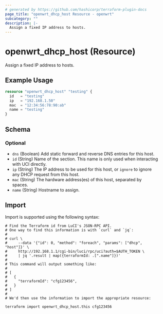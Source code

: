 ```yaml
---
# generated by https://github.com/hashicorp/terraform-plugin-docs
page_title: "openwrt_dhcp_host Resource - openwrt"
subcategory: ""
description: |-
  Assign a fixed IP address to hosts.
---
```


# openwrt_dhcp_host (Resource)

Assign a fixed IP address to hosts.

## Example Usage

```terraform
resource "openwrt_dhcp_host" "testing" {
  id   = "testing"
  ip   = "192.168.1.50"
  mac  = "12:34:56:78:90:ab"
  name = "testing"
}
```

<!-- schema generated by tfplugindocs -->
## Schema

### Optional

- `dns` (Boolean) Add static forward and reverse DNS entries for this host.
- `id` (String) Name of the section. This name is only used when interacting with UCI directly.
- `ip` (String) The IP address to be used for this host, or `ignore` to ignore any DHCP request from this host.
- `mac` (String) The hardware address(es) of this host, separated by spaces.
- `name` (String) Hostname to assign.

## Import

Import is supported using the following syntax:

```shell
# Find the Terraform id from LuCI's JSON-RPC API.
# One way to find this information is with `curl` and `jq`:
#
# curl \
#     --data '{"id": 0, "method": "foreach", "params": ["dhcp", "host"]}' \
#     http://192.168.1.1/cgi-bin/luci/rpc/uci?auth=$AUTH_TOKEN \
#     | jq '.result | map({terraformId: .[".name"]})'
#
# This command will output something like:
#
# [
#   {
#     "terraformId": "cfg123456",
#   }
# ]
#
# We'd then use the information to import the appropriate resource:

terraform import openwrt_dhcp_host.this cfg123456
```
